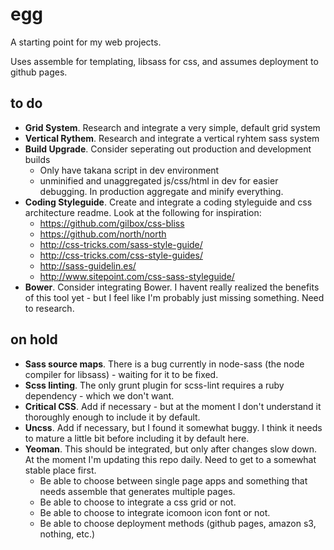 # egg
A starting point for my web projects.

Uses assemble for templating, libsass for css, and assumes deployment to github pages.

## to do

- **Grid System**. Research and integrate a very simple, default grid system
- **Vertical Rythem**. Research and integrate a vertical ryhtem sass system
- **Build Upgrade**. Consider seperating out production and development builds
    - Only have takana script in dev environment
    - unminified and unaggregated js/css/html in dev for easier debugging. In production aggregate and minify everything.
- **Coding Styleguide**. Create and integrate a coding styleguide and css architecture readme. Look at the following for inspiration:
    - https://github.com/gilbox/css-bliss
    - https://github.com/north/north
    - http://css-tricks.com/sass-style-guide/
    - http://css-tricks.com/css-style-guides/
    - http://sass-guidelin.es/
    - http://www.sitepoint.com/css-sass-styleguide/
- **Bower**. Consider integrating Bower. I havent really realized the benefits of this tool yet - but I feel like I'm probably just missing something. Need to research.

## on hold

- **Sass source maps**. There is a bug currently in node-sass (the node compiler for libsass) - waiting for it to be fixed.
- **Scss linting**. The only grunt plugin for scss-lint requires a ruby dependency - which we don't want.
- **Critical CSS**. Add if necessary - but at the moment I don't understand it thoroughly enough to include it by default.
- **Uncss**. Add if necessary, but I found it somewhat buggy. I think it needs to mature a little bit before including it by default here.
- **Yeoman**. This should be integrated, but only after changes slow down. At the moment I'm updating this repo daily. Need to get to a somewhat stable place first.
    - Be able to choose between single page apps and something that needs assemble that generates multiple pages.
    - Be able to choose to integrate a css grid or not.
    - Be able to choose to integrate icomoon icon font or not.
    - Be able to choose deployment methods (github pages, amazon s3, nothing, etc.)